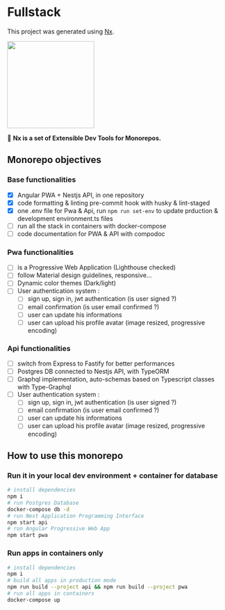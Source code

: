 # Fullstack

This project was generated using [Nx](https://nx.dev).

<p><img src="https://raw.githubusercontent.com/nrwl/nx/master/nx-logo.png" width="200"></p>

🔎 **Nx is a set of Extensible Dev Tools for Monorepos.**

## Monorepo objectives

### Base functionalities

- [x] Angular PWA + Nestjs API, in one repository
- [x] code formatting & linting pre-commit hook with husky & lint-staged
- [x] one .env file for Pwa & Api, run `npm run set-env` to update prduction & development environment.ts files
- [ ] run all the stack in containers with docker-compose
- [ ] code documentation for PWA & API with compodoc

### Pwa functionalities

- [ ] is a Progressive Web Application (Lighthouse checked)
- [ ] follow Material design guidelines, responsive...
- [ ] Dynamic color themes (Dark/light)
- [ ] User authentication system :
  - [ ] sign up, sign in, jwt authentication (is user signed ?)
  - [ ] email confirmation (is user email confirmed ?)
  - [ ] user can update his informations
  - [ ] user can upload his profile avatar (image resized, progressive encoding)

### Api functionalities

- [ ] switch from Express to Fastify for better performances
- [ ] Postgres DB connected to Nestjs API, with TypeORM
- [ ] Graphql implementation, auto-schemas based on Typescript classes with Type-Graphql
- [ ] User authentication system :
  - [ ] sign up, sign in, jwt authentication (is user signed ?)
  - [ ] email confirmation (is user email confirmed ?)
  - [ ] user can update his informations
  - [ ] user can upload his profile avatar (image resized, progressive encoding)

## How to use this monorepo

### Run it in your local dev environment + container for database

```bash
# install dependencies
npm i
# run Postgres Database
docker-compose db -d
# run Nest Application Programming Interface
npm start api
# run Angular Progressive Web App
npm start pwa
```

### Run apps in containers only

```bash
# install dependencies
npm i
# build all apps in production mode
npm run build --project api && npm run build --project pwa
# run all apps in containers
docker-compose up
```
